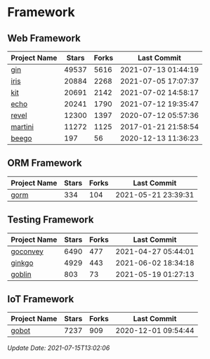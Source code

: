 # Framework

## Web Framework
| Project Name | Stars | Forks | Last Commit |
| ------------ | ----- | ----- | ----------- |
| [gin](https://github.com/gin-gonic/gin) | 49537 | 5616 | 2021-07-13 01:44:19 |
| [iris](https://github.com/kataras/iris) | 20884 | 2268 | 2021-07-05 17:07:37 |
| [kit](https://github.com/go-kit/kit) | 20691 | 2142 | 2021-07-02 14:58:17 |
| [echo](https://github.com/labstack/echo) | 20241 | 1790 | 2021-07-12 19:35:47 |
| [revel](https://github.com/revel/revel) | 12300 | 1397 | 2020-07-12 05:57:36 |
| [martini](https://github.com/go-martini/martini) | 11272 | 1125 | 2017-01-21 21:58:54 |
| [beego](https://github.com/astaxie/beego) | 197 | 56 | 2020-12-13 11:36:23 |

## ORM Framework
| Project Name | Stars | Forks | Last Commit |
| ------------ | ----- | ----- | ----------- |
| [gorm](https://github.com/jinzhu/gorm) | 334 | 104 | 2021-05-21 23:39:31 |

## Testing Framework
| Project Name | Stars | Forks | Last Commit |
| ------------ | ----- | ----- | ----------- |
| [goconvey](https://github.com/smartystreets/goconvey) | 6490 | 477 | 2021-04-27 05:44:01 |
| [ginkgo](https://github.com/onsi/ginkgo) | 4929 | 443 | 2021-06-02 18:34:18 |
| [goblin](https://github.com/franela/goblin) | 803 | 73 | 2021-05-19 01:27:13 |

## IoT Framework
| Project Name | Stars | Forks | Last Commit |
| ------------ | ----- | ----- | ----------- |
| [gobot](https://github.com/hybridgroup/gobot) | 7237 | 909 | 2020-12-01 09:54:44 |

*Update Date: 2021-07-15T13:02:06*